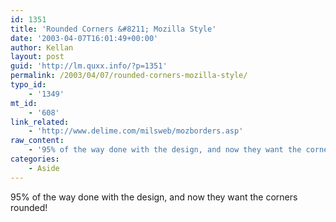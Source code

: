 ```yaml
---
id: 1351
title: 'Rounded Corners &#8211; Mozilla Style'
date: '2003-04-07T16:01:49+00:00'
author: Kellan
layout: post
guid: 'http://lm.quxx.info/?p=1351'
permalink: /2003/04/07/rounded-corners-mozilla-style/
typo_id:
    - '1349'
mt_id:
    - '608'
link_related:
    - 'http://www.delime.com/milsweb/mozborders.asp'
raw_content:
    - '95% of the way done with the design, and now they want the corners rounded!'
categories:
    - Aside
---
```


95% of the way done with the design, and now they want the corners rounded!